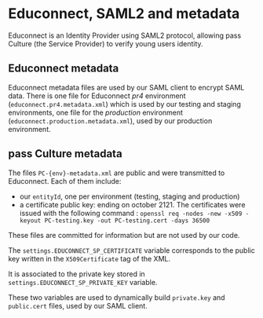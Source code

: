 # Educonnect, SAML2 and metadata

Educonnect is an Identity Provider using SAML2 protocol, allowing pass Culture (the Service Provider) to verify young users identity.

## Educonnect metadata

Educonnect metadata files are used by our SAML client to encrypt SAML data. There is one file for Educonnect _pr4_ environment (`educonnect.pr4.metadata.xml`) which is used by our testing and staging environments, one file for the _production_ environment (`educonnect.production.metadata.xml`), used by our production environment.

## pass Culture metadata

The files `PC-{env}-metadata.xml` are public and were transmitted to Educonnect. Each of them include:

- our `entityId`, one per environment (testing, staging and production)
- a certificate public key: ending on october 2121. The certificates were issued with the following command :
  `openssl req -nodes -new -x509 -keyout PC-testing.key -out PC-testing.cert -days 36500`

These files are committed for information but are not used by our code.

The `settings.EDUCONNECT_SP_CERTIFICATE` variable corresponds to the public key written in the `X509Certificate` tag of the XML.

It is associated to the private key stored in `settings.EDUCONNECT_SP_PRIVATE_KEY` variable.

These two variables are used to dynamically build `private.key` and `public.cert` files, used by our SAML client.
